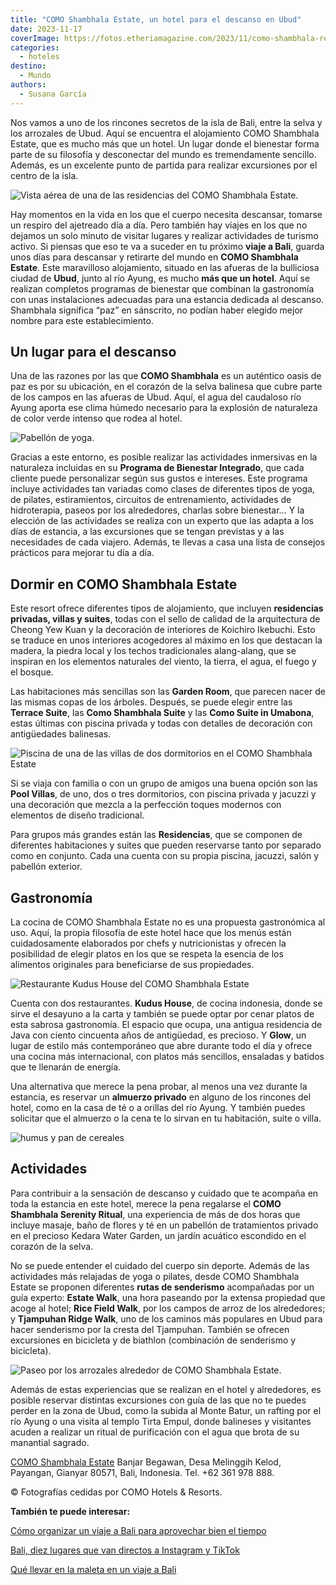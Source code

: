 ```yaml
---
title: "COMO Shambhala Estate, un hotel para el descanso en Ubud"
date: 2023-11-17
coverImage: https://fotos.etheriamagazine.com/2023/11/como-shambhala-residencia-Tirta-Ening.jpg
categories: 
  - hoteles
destino: 
  - Mundo
authors: 
  - Susana García
---
```


Nos vamos a uno de los rincones secretos de la isla de Bali, entre la selva y los 
arrozales de Ubud. Aquí se encuentra el alojamiento COMO Shambhala Estate, que es mucho 
más que un hotel. Un lugar donde el bienestar forma parte de su filosofía y desconectar 
del mundo es tremendamente sencillo. Además, es un excelente punto de partida para 
realizar excursiones por el centro de la isla. 

![Vista aérea de una de las residencias del COMO Shambhala Estate.](https://fotos.etheriamagazine.com/2023/11/como-shambhala-residencia-Tirta-Ening.jpg "Vista aérea de una de las residencias del COMO Shambhala Estate.")

Hay momentos en la vida en los que el cuerpo necesita descansar, tomarse un respiro del 
ajetreado día a día. Pero también hay viajes en los que no dejamos un solo minuto de 
visitar lugares y realizar actividades de turismo activo. Si piensas que eso te va a 
suceder en tu próximo **viaje a Bali**, guarda unos días para descansar y retirarte del 
mundo en **COMO Shambhala Estate**. Este maravilloso alojamiento, situado en las afueras 
de la bulliciosa ciudad de **Ubud**, junto al río Ayung, es mucho **más que un hotel**. 
Aquí se realizan completos programas de bienestar que combinan la gastronomía con unas 
instalaciones adecuadas para una estancia dedicada al descanso. Shambhala significa 
“paz” en sánscrito, no podían haber elegido mejor nombre para este establecimiento. 

## Un lugar para el descanso

Una de las razones por las que **COMO Shambhala** es un auténtico oasis de paz es por su 
ubicación, en el corazón de la selva balinesa que cubre parte de los campos en las 
afueras de Ubud. Aquí, el agua del caudaloso río Ayung aporta ese clima húmedo necesario 
para la explosión de naturaleza de color verde intenso que rodea al hotel. 

![Pabellón de yoga.](https://fotos.etheriamagazine.com/2023/11/como-shambhala-pabellon-yoga.jpg "Pabellón de yoga.")

Gracias a este entorno, es posible realizar las actividades inmersivas en la naturaleza 
incluidas en su **Programa de Bienestar Integrado**, que cada cliente puede personalizar 
según sus gustos e intereses. Este programa incluye actividades tan variadas como clases 
de diferentes tipos de yoga, de pilates, estiramientos, circuitos de entrenamiento, 
actividades de hidroterapia, paseos por los alrededores, charlas sobre bienestar… Y la 
elección de las actividades se realiza con un experto que las adapta a los días de 
estancia, a las excursiones que se tengan previstas y a las necesidades de cada viajero. 
Además, te llevas a casa una lista de consejos prácticos para mejorar tu día a día. 

## Dormir en COMO Shambhala Estate

Este resort ofrece diferentes tipos de alojamiento, que incluyen **residencias privadas, 
villas y suites**, todas con el sello de calidad de la arquitectura de Cheong Yew Kuan y 
la decoración de interiores de Koichiro Ikebuchi. Esto se traduce en unos interiores 
acogedores al máximo en los que destacan la madera, la piedra local y los techos 
tradicionales alang-alang, que se inspiran en los elementos naturales del viento, la 
tierra, el agua, el fuego y el bosque. 

Las habitaciones más sencillas son las **Garden Room**, que parecen nacer de las mismas 
copas de los árboles. Después, se puede elegir entre las **Terrace Suite**, las **Como 
Shambhala Suite** y las **Como Suite in Umabona**, estas últimas con piscina privada y 
todas con detalles de decoración con antigüedades balinesas. 

![Piscina de una de las villas de dos dormitorios en el COMO Shambhala Estate](https://fotos.etheriamagazine.com/2023/11/como-shambhala-villa-dos-habitaciones.jpg "Piscina de una de las villas de dos dormitorios.")

Si se viaja con familia o con un grupo de amigos una buena opción son las **Pool 
Villas**, de uno, dos o tres dormitorios, con piscina privada y jacuzzi y una decoración 
que mezcla a la perfección toques modernos con elementos de diseño tradicional. 

Para grupos más grandes están las **Residencias**, que se componen de diferentes 
habitaciones y suites que pueden reservarse tanto por separado como en conjunto. Cada 
una cuenta con su propia piscina, jacuzzi, salón y pabellón exterior. 

## Gastronomía

La cocina de COMO Shambhala Estate no es una propuesta gastronómica al uso. Aquí, la 
propia filosofía de este hotel hace que los menús están cuidadosamente elaborados por 
chefs y nutricionistas y ofrecen la posibilidad de elegir platos en los que se respeta 
la esencia de los alimentos originales para beneficiarse de sus propiedades. 

![Restaurante Kudus House del COMO Shambhala Estate](https://fotos.etheriamagazine.com/2023/11/como-shambhala-Kudus-House.jpg "Restaurante Kudus House.")

Cuenta con dos restaurantes. **Kudus House**, de cocina indonesia, donde se sirve el 
desayuno a la carta y también se puede optar por cenar platos de esta sabrosa 
gastronomía. El espacio que ocupa, una antigua residencia de Java con ciento cincuenta 
años de antigüedad, es precioso. Y **Glow**, un lugar de estilo más contemporáneo que 
abre durante todo el día y ofrece una cocina más internacional, con platos más 
sencillos, ensaladas y batidos que te llenarán de energía. 

Una alternativa que merece la pena probar, al menos una vez durante la estancia, es 
reservar un **almuerzo privado** en alguno de los rincones del hotel, como en la casa de 
té o a orillas del río Ayung. Y también puedes solicitar que el almuerzo o la cena te lo 
sirvan en tu habitación, suite o villa. 

![humus y pan de cereales](https://fotos.etheriamagazine.com/2023/11/como-shambhala-comida-saludable-hummus.jpg "La cocina saludable es una de las señas de identidad de COMO Shambhala Estate.")

## Actividades

Para contribuir a la sensación de descanso y cuidado que te acompaña en toda la estancia 
en este hotel, merece la pena regalarse el **COMO Shambhala Serenity Ritual**, una 
experiencia de más de dos horas que incluye masaje, baño de flores y té en un pabellón 
de tratamientos privado en el precioso Kedara Water Garden, un jardín acuático escondido 
en el corazón de la selva. 

No se puede entender el cuidado del cuerpo sin deporte. Además de las actividades más 
relajadas de yoga o pilates, desde COMO Shambhala Estate se proponen diferentes **rutas 
de senderismo** acompañadas por un guía experto: **Estate Walk**, una hora paseando por 
la extensa propiedad que acoge al hotel; **Rice Field Walk**, por los campos de arroz de 
los alrededores; y **Tjampuhan Ridge Walk**, uno de los caminos más populares en Ubud 
para hacer senderismo por la cresta del Tjampuhan. También se ofrecen excursiones en 
bicicleta y de biathlon (combinación de senderismo y bicicleta). 

![Paseo por los arrozales alrededor de COMO Shambhala Estate.](https://fotos.etheriamagazine.com/2023/11/como-shambhala-paseo-arrozales.jpg "Paseo por los arrozales alrededor de COMO Shambhala Estate.")

Además de estas experiencias que se realizan en el hotel y alrededores, es posible 
reservar distintas excursiones con guía de las que no te puedes perder en la zona de 
Ubud, como la subida al Monte Batur, un rafting por el río Ayung o una visita al templo 
Tirta Empul, donde balineses y visitantes acuden a realizar un ritual de purificación 
con el agua que brota de su manantial sagrado. 

[COMO Shambhala Estate](https://www.comohotels.com/bali/como-shambhala-estate) Banjar 
Begawan, Desa Melinggih Kelod, Payangan, Gianyar 80571, Bali, Indonesia. Tel. +62 361 
978 888. 

© Fotografías cedidas por COMO Hotels & Resorts. 

**También te puede interesar:** 

[Cómo organizar un viaje a Bali para aprovechar bien el 
tiempo](https://etheriamagazine.com/2023/10/09/como-organizar-viaje-a-bali/) 

[Bali, diez lugares que van directos a Instagram y 
TikTok](https://etheriamagazine.com/2023/07/26/fotos-bali-instagram-tiktok/) 

[Qué llevar en la maleta en un viaje a 
Bali](https://etheriamagazine.com/2023/06/23/que-llevar-maleta-viaje-bali/)
